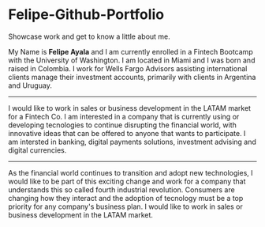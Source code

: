 # Felipe-Github-Portfolio
Showcase work and get to know a little about me.

My Name is **Felipe Ayala** and I am currently enrolled in a Fintech Bootcamp with the University of Washington. I am located in Miami and I was born and raised in Colombia. I work for Wells Fargo Advisors assisting international clients manage their investment accounts, primarily with clients in Argentina and Uruguay.

---
 I would like to work in sales or business development in the LATAM market for a Fintech Co. I am interested in a company that is currently using or developing tecnologies to continue disrupting the financial world, with innovative ideas that can be offered to anyone that wants to participate. I am intersted in banking, digital payments solutions, investment advising and digital currencies. 

---
As the financial world continues to transition and adopt new technologies, I would like to be part of this exciting change and work for a company that understands this so called fourth industrial revolution. Consumers are changing how they interact and the adoption of tecnology must be a top priority for any company's business plan. I would like to work in sales or business development in the LATAM market.






